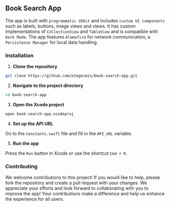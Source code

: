 ## Book Search App

The app is built with `programmatic UIKit` and includes `custom UI components` such as labels, buttons, image views and views. It has custom implementations of `CollectionView` and `TableView` and is compatible with `Dark Mode`. The app features `Alamofire` for network communication, a `Persistence Manager` for local data handling.

### Installation

1. **Clone the repository**

```sh
git clone https://github.com/otegecmis/book-search-app.git
```

2. **Navigate to the project directory**

```sh
cd book-search-app
```

3. **Open the Xcode project**

```sh
open book-search-app.xcodeproj
```

4. **Set up the API URL**

Go to the `Constants.swift` file and fill in the `API_URL` variable.

5. **Run the app**

Press the `Run` button in Xcode or use the shortcut `Cmd + R`.

### Contributing

We welcome contributions to this project! If you would like to help, please fork the repository and create a pull request with your changes. We appreciate your efforts and look forward to collaborating with you to improve the app! Your contributions make a difference and help us enhance the experience for all users.
